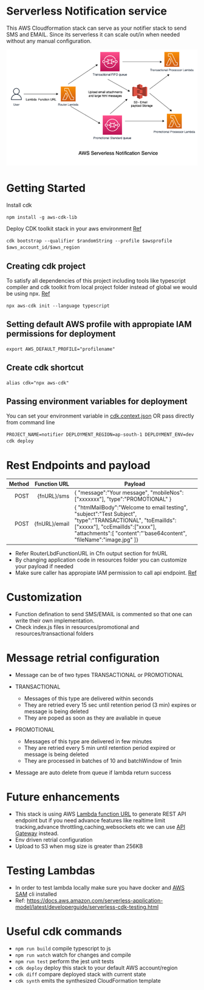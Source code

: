 # Serverless Notification service

This AWS Cloudformation stack can serve as your notifier stack to send SMS and EMAIL. Since its serverless it can scale out/in when needed without any manual configuration.

![AWS Serverless Notification service architecure diagram](sls-notifer.png)

# Getting Started

Install cdk

`npm install -g aws-cdk-lib`

Deploy CDK toolkit stack in your aws environment [Ref](https://docs.aws.amazon.com/cdk/v2/guide/bootstrapping.html)

`cdk bootstrap --qualifier $randomString --profile $awsprofile $aws_account_id/$aws_region`

## Creating cdk project

To satisfy all dependencies of this project including tools like typescript compiler and cdk toolkit from local project folder instead of global we would be using npx. [Ref](https://docs.aws.amazon.com/cdk/v2/guide/work-with-cdk-typescript.html)

`npx aws-cdk init --language typescript`

## Setting default AWS profile with appropiate IAM permissions for deployment

`export AWS_DEFAULT_PROFILE="profilename"`

## Create cdk shortcut

`alias cdk="npx aws-cdk"`

## Passing environment variables for deployment

You can set your environment variable in [cdk.context.json](https://docs.aws.amazon.com/cdk/v2/guide/context.html#context_construct) OR pass directly from command line

`PROJECT_NAME=notifier DEPLOYMENT_REGION=ap-south-1 DEPLOYMENT_ENV=dev cdk deploy`

# Rest Endpoints and payload

| Method |  Function URL | Payload                                                                                                                                                                                                             |
| -----: | ------------: | ------------------------------------------------------------------------------------------------------------------------------------------------------------------------------------------------------------------- |
|   POST |   {fnURL}/sms | { "message":"Your message", "mobileNos":["xxxxxxx"], "type":"PROMOTIONAL" }                                                                                                                                         |
|   POST | {fnURL}/email | { "htmlMailBody":"Welcome to email testing", "subject":"Test Subject", "type":"TRANSACTIONAL", "toEmailIds":["xxxxx"], "ccEmailIds":["xxxx"], "attachments":[ "content":"'base64content", "fileName":"image.jpg" ]} |

- Refer RouterLbdFunctionURL in Cfn output section for fnURL
- By changing application code in resources folder you can customize your payload if needed
- Make sure caller has appropiate IAM permission to call api endpoint. [Ref](https://docs.aws.amazon.com/lambda/latest/dg/urls-auth.html)

# Customization

- Function defination to send SMS/EMAIL is commented so that one can write their own implementation.
- Check index.js files in resources/promotional and resources/transactional folders

# Message retrial configuration

- Message can be of two types TRANSACTIONAL or PROMOTIONAL
- TRANSACTIONAL

  - Messages of this type are delivered within seconds
  - They are retried every 15 sec until retention period (3 min) expires or message is being deleted
  - They are poped as soon as they are avaliable in queue

- PROMOTIONAL

  - Messages of this type are delivered in few minutes
  - They are retried every 5 min until retention period expired or message is being deleted
  - They are processed in batches of 10 and batchWindow of 1min

- Message are auto delete from queue if lambda return success

# Future enhancements

- This stack is using AWS [Lambda function URL](https://docs.aws.amazon.com/lambda/latest/dg/lambda-urls.html) to generate REST API endpoint but if you need advance features like realtime limit tracking,advance throttling,caching,websockets etc we can use [API Gateway](https://docs.aws.amazon.com/lambda/latest/dg/services-apigateway.html) instead.
- Env driven retrial configuration
- Upload to S3 when msg size is greater than 256KB

# Testing Lambdas

- In order to test lambda locally make sure you have docker and [AWS SAM](https://docs.aws.amazon.com/serverless-application-model/latest/developerguide/serverless-sam-cli-install.html) cli installed
- Ref: https://docs.aws.amazon.com/serverless-application-model/latest/developerguide/serverless-cdk-testing.html

# Useful cdk commands

- `npm run build` compile typescript to js
- `npm run watch` watch for changes and compile
- `npm run test` perform the jest unit tests
- `cdk deploy` deploy this stack to your default AWS account/region
- `cdk diff` compare deployed stack with current state
- `cdk synth` emits the synthesized CloudFormation template

